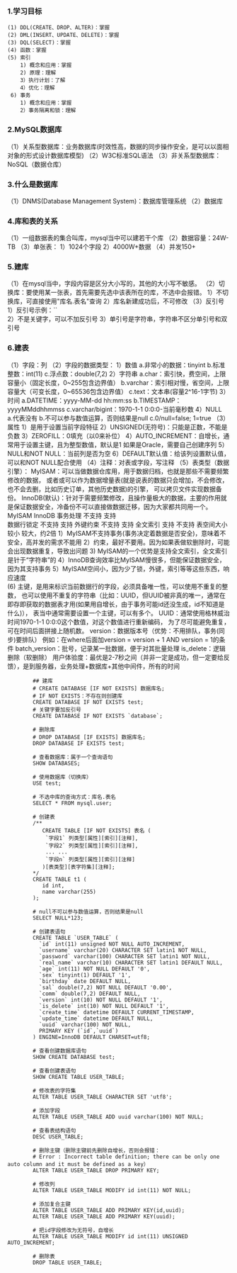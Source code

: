 ### 1.学习目标
    (1) DDL(CREATE、DROP、ALTER)：掌握
    (2) DML(INSERT、UPDATE、DELETE)：掌握
    (3) DQL(SELECT)：掌握
    (4) 函数：掌握
    (5) 索引
        1) 概念和应用：掌握
        2) 原理：理解
        3）执行计划：了解
        4）优化：理解
     6) 事务
        1) 概念和应用：掌握
        2）事务隔离和锁：理解
### 2.MySQL数据库
   （1）关系型数据库：业务数据库(时效性高，数据的同步操作安全，是可以以面相对象的形式设计数据库模型)
   （2）W3C标准SQL语法
   （3）非关系型数据库：NoSQL（数据仓库）         
### 3.什么是数据库
   （1）DNMS(Database Management System)：数据库管理系统
   （2）数据库  
### 4.库和表的关系
   （1）一组数据表的集合叫库，mysql当中可以建若干个库 
   （2）数据容量：24W-TB
   （3）单张表：
        1）1024个字段
        2）4000W+数据
   （4）并发150+
### 5.建库
   （1）在mysql当中，字段内容是区分大小写的，其他的大小写不敏感。
   （2）切换库：要使用某一张表，首先需要先选中该表所在的库，不选中会报错。
        1）不切换库，可直接使用"库名.表名"查询
        2）库名新建成功后，不可修改
   （3）反引号
        1）反引号示例：``  
        2）不是关键字，可以不加反引号
        3）单引号是字符串，字符串不区分单引号和双引号 
### 6.建表
   （1）字段：列
   （2）字段的数据类型：
        1）数值
            a.非常小的数据：tinyint
            b.标准整数：int(11)
            c.浮点数：double(7,2)
        2）字符串
            a.char：索引快，费空间，上限容量小（固定长度，0~255包含边界值）
            b.varchar：索引相对慢，省空间，上限容量大（可变长度，0~65536包含边界值）
            c.text：文本串(容量2^16-1字节) 
        3）时间
            a.DATETIME：yyyy-MM-dd hh:mm:ss
            b.TIMESTAMP：yyyyMMddhhmmss
            c.varchar/bigint：1970-1-1 0:0:0-当前毫秒数
        4）NULL  
            a.代表没有
            b.不可以参与数值运算，否则结果是null
            c.0/null=false; 1=true 
    （3）属性
        1）是用于设置当前字段特征 
        2）UNSIGNED(无符号)：只能是正数，不能是负数 
        3）ZEROFILL：0填充（以0来补位）
        4）AUTO_INCREMENT：自增长，通常用于设置主键，且为整型数值，默认是1
            如果是Oracle，需要自己创建序列
        5）NULL和NOT NULL：当前列是否为空
        6）DEFAULT默认值：给该列设置默认值，可以和NOT NULL配合使用 
    （4）注释：对表或字段，写注释
    （5）表类型（数据引擎）：
        MyISAM：可以当做数据仓库用，用于数据归档，也就是那些不需要频繁修改的数据，
                或者或可以作为数据增量表(就是说表的数据只会增加，不会修改，也不会去删，比如历史订单，其他历史数据)的引擎，
                可以拷贝文件实现数据备份。
        InnoDB(默认)：针对于需要频繁修改，且操作量极大的数据，主要的作用就是保证数据安全，冷备份不可以直接做数据迁移，因为大家都共同用一个。
                    MyISAM          InnoDB
       事务处理      不支持            支持             
       数据行锁定    不支持            支持
       外键约束      不支持            支持
       全文索引      支持             不支持
       表空间大小    较小              较大，约2倍
            1）MyISAM不支持事务(事务决定着数据是否安全)，意味着不安全，高并发的需求不能用
            2）约束，最好不要用。因为如果表做软删除时，可能会出现数据重复，导致出问题
            3) MyISAM的一个优势是支持全文索引，全文索引是针于“字符串”的 
            4）InnoDB查询效率比MyISAM慢很多，但能保证数据安全，因为其支持事务 
            5）MyISAM空间小，因为少了锁，外键，索引等等这些东西，响应速度  
       (6) 主键，是用来标识当前数据行的字段，必须具备唯一性，可以使用不重复的整数，
            也可以使用不重复的字符串（比如：UUID，但UUID被非真的唯一，通常在即存即获取的数据表才用(如果用自增长，由于事务可能id还没生成，id不知道是什么)），
            表当中通常需要设置一个主键，可以有多个。 UUID：通常使用格林威治时间1970-1-1 0:0:0这个数值，对这个数值进行重新编码，
            为了尽可能避免重复，可在时间后面拼接上随机数。
            version：数据版本号（优势：不用排队，事务(同步)要排队）
                例如：在where后面加version = version + 1 AND version = 1的条件
            batch_version：批号，记录某一批数据，便于对其批量处理
            is_delete：逻辑删除（软删除）
            用户体验度：最优是2-7秒之间（并非一定是成功，但一定要给反馈），是到服务器，业务处理+数据库+其他中间件，所有的时间
            
            ## 建库
            # CREATE DATABASE [IF NOT EXISTS] 数据库名;
            # IF NOT EXISTS：不存在则创建库
            CREATE DATABASE IF NOT EXISTS test;
            # 关键字要加反引号
            CREATE DATABASE IF NOT EXISTS `database`;
            
            # 删除库
            # DROP DATABASE [IF EXISTS] 数据库名;
            DROP DATABASE IF EXISTS test;
            
            # 查看数据库：属于一个查询语句
            SHOW DATABASES;
            
            # 使用数据库（切换库）
            USE test;
            
            # 不选中库的查询方式：库名.表名
            SELECT * FROM mysql.user;
            
            # 创建表
            /**
               CREATE TABLE [IF NOT EXISTS] 表名 (
            	`字段1` 列类型[属性][索引][注释],
            	`字段2` 列类型[属性][索引][注释],
            	... ...
            	`字段n` 列类型[属性][索引][注释]
               )[表类型][表字符集][注释];
            */
            CREATE TABLE t1 (
               id int,
               name varchar(255)
            );
            
            # null不可以参与数值运算，否则结果是null
            SELECT NULL*123;
            
            # 创建表语句
            CREATE TABLE `USER_TABLE` (
              `id` int(11) unsigned NOT NULL AUTO_INCREMENT,
              `username` varchar(20) CHARACTER SET latin1 NOT NULL,
              `password` varchar(100) CHARACTER SET latin1 NOT NULL,
              `real_name` varchar(10) CHARACTER SET latin1 DEFAULT NULL,
              `age` int(11) NOT NULL DEFAULT '0',
              `sex` tinyint(1) DEFAULT '1',
              `birthday` date DEFAULT NULL,
              `sal` double(7,2) NOT NULL DEFAULT '0.00',
              `comm` double(7,2) DEFAULT NULL,
              `version` int(10) NOT NULL DEFAULT '1',
              `is_delete` int(10) NOT NULL DEFAULT '1',
              `create_time` datetime DEFAULT CURRENT_TIMESTAMP,
              `update_time` datetime DEFAULT NULL,
              `uuid` varchar(100) NOT NULL,
              PRIMARY KEY (`id`,`uuid`)
            ) ENGINE=InnoDB DEFAULT CHARSET=utf8;
            
            # 查看创建数据库语句
            SHOW CREATE DATABASE test;
            
            # 查看创建表语句
            SHOW CREATE TABLE USER_TABLE;
            
            # 修改表的字符集
            ALTER TABLE USER_TABLE CHARACTER SET 'utf8';
            
            # 添加字段
            ALTER TABLE USER_TABLE ADD uuid varchar(100) NOT NULL;
           
            # 查看表结构语句
            DESC USER_TABLE;
            
            # 删除主键（删除主键前先删除自增长，否则会报错：
            # Error : Incorrect table definition; there can be only one auto column and it must be defined as a key）
            ALTER TABLE USER_TABLE DROP PRIMARY KEY;
            
            # 修改列
            ALTER TABLE USER_TABLE MODIFY id int(11) NOT NULL;
            
            # 添加复合主键
            ALTER TABLE USER_TABLE ADD PRIMARY KEY(id,uuid);
            ALTER TABLE USER_TABLE ADD PRIMARY KEY(uuid);
            
            # 把id字段修改为无符号，自增长
            ALTER TABLE USER_TABLE MODIFY id int(11) UNSIGNED AUTO_INCREMENT;
            
            # 删除表
            DROP TABLE USER_TABLE;

            
               